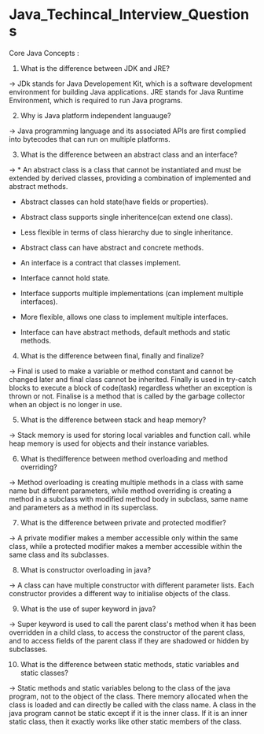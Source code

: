 # Java_Techincal_Interview_Questions

Core Java Concepts :

1. What is the difference between JDK and JRE?
   
-> JDk stands for Java Developement Kit, which is a software development environment for building Java applications. 
   JRE stands for Java Runtime Environment, which is required to run Java programs.

2. Why is Java platform independent languauge?
   
-> Java programming language and its associated APIs are first complied into bytecodes that can run on multiple platforms.

3. What is the difference between an abstract class and an interface?
   
-> * An abstract class is a class that cannot be instantiated and must be extended by derived classes,
     providing a combination of implemented and abstract methods.
   * Abstract classes can hold state(have fields or properties).
   * Abstract class supports single inheritence(can extend one class).
   * Less flexible in terms of class hierarchy due to single inheritance.
   * Abstract class can have abstract and concrete methods.

   * An interface is a contract that classes implement.
   * Interface cannot hold state.
   * Interface supports multiple implementations (can implement multiple interfaces).
   * More flexible, allows one class to implement multiple interfaces.
   * Interface can have abstract methods, default methods and static methods.
  
4. What is the difference between final, finally and finalize?
   
-> Final is used to make a variable or method constant and cannot be changed later and final class cannot be inherited.
   Finally is used in try-catch blocks to execute a block of code(task) regardless whether an exception is thrown or not.
   Finalise is a method that is called by the garbage collector when an object is no longer in use.

5. What is the difference between stack and heap memory?

-> Stack memory is used for storing local variables and function call. while heap memory is used for objects and their
   instance variables.  

6. What is thedifference between method overloading and method overriding?

-> Method overloading is creating multiple methods in a class with same name but different parameters, while method overriding 
   is creating a method in a subclass with modified method body in subclass, same name and parameters as a method in its superclass.  

7. What is the difference between private and protected modifier?

-> A private modifier makes a member accessible only within the same class, while a protected  modifier makes a member accessible 
   within the same class and its subclasses.  

8. What is constructor overloading in java?

->  A class can have multiple constructor with different parameter lists. Each constructor provides a different way to 
    initialise objects of the class.   

9. What is the use of super keyword in java?

-> Super keyword is used to call the parent class's method when it has been overridden in a child class, to access the constructor 
   of the parent class, and to access fields of the parent class if they are shadowed or hidden by subclasses.  

10. What is the difference between static methods, static variables and static classes?

-> Static methods and static variables belong to the class of the java program, not to the object of the class. There 
   memory allocated when the class is loaded and can directly be called with the class name. A class in the java program 
   cannot be static except if it is the inner class. If it is an inner static class, then it exactly works like other 
   static members of the class.
  
